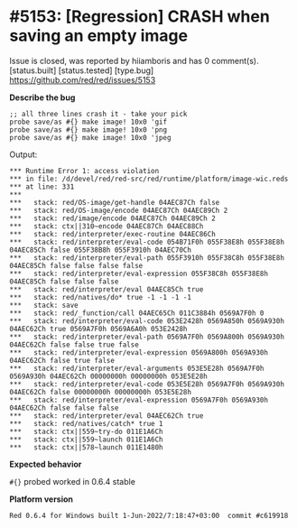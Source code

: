 
#5153: [Regression] CRASH when saving an empty image
================================================================================
Issue is closed, was reported by hiiamboris and has 0 comment(s).
[status.built] [status.tested] [type.bug]
<https://github.com/red/red/issues/5153>

**Describe the bug**
```
;; all three lines crash it - take your pick
probe save/as #{} make image! 10x0 'gif
probe save/as #{} make image! 10x0 'png
probe save/as #{} make image! 10x0 'jpeg
```
Output:
```
*** Runtime Error 1: access violation
*** in file: /d/devel/red/red-src/red/runtime/platform/image-wic.reds
*** at line: 331
***
***   stack: red/OS-image/get-handle 04AEC87Ch false
***   stack: red/OS-image/encode 04AEC87Ch 04AEC89Ch 2
***   stack: red/image/encode 04AEC87Ch 04AEC89Ch 2
***   stack: ctx||310~encode 04AEC87Ch 04AEC88Ch
***   stack: red/interpreter/exec-routine 04AEC86Ch
***   stack: red/interpreter/eval-code 054B71F0h 055F38E8h 055F38E8h 04AEC85Ch false 055F38B8h 055F3910h 04AEC70Ch
***   stack: red/interpreter/eval-path 055F3910h 055F38C8h 055F38E8h 04AEC85Ch false false false false
***   stack: red/interpreter/eval-expression 055F38C8h 055F38E8h 04AEC85Ch false false false
***   stack: red/interpreter/eval 04AEC85Ch true
***   stack: red/natives/do* true -1 -1 -1 -1
***   stack: save
***   stack: red/_function/call 04AEC65Ch 011C3884h 0569A7F0h 0
***   stack: red/interpreter/eval-code 053E2428h 0569A850h 0569A930h 04AEC62Ch true 0569A7F0h 0569A6A0h 053E2428h
***   stack: red/interpreter/eval-path 0569A7F0h 0569A800h 0569A930h 04AEC62Ch false false true false
***   stack: red/interpreter/eval-expression 0569A800h 0569A930h 04AEC62Ch false true false
***   stack: red/interpreter/eval-arguments 053E5E28h 0569A7F0h 0569A930h 04AEC62Ch 00000000h 00000000h 053E5E28h
***   stack: red/interpreter/eval-code 053E5E28h 0569A7F0h 0569A930h 04AEC62Ch false 00000000h 00000000h 053E5E28h
***   stack: red/interpreter/eval-expression 0569A7F0h 0569A930h 04AEC62Ch false false false
***   stack: red/interpreter/eval 04AEC62Ch true
***   stack: red/natives/catch* true 1
***   stack: ctx||559~try-do 011E1A6Ch
***   stack: ctx||559~launch 011E1A6Ch
***   stack: ctx||578~launch 011E1480h
```

**Expected behavior**

`#{}` probed
worked in 0.6.4 stable

**Platform version**
```
Red 0.6.4 for Windows built 1-Jun-2022/7:18:47+03:00  commit #c619918
```




